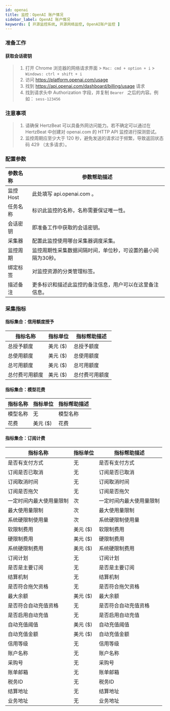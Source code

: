 ```yaml
---
id: openai
title: 监控：OpenAI 账户情况
sidebar_label: OpenAI 账户情况
keywords: [ 开源监控系统, 开源网络监控, OpenAI账户监控 ]
---
```


### 准备工作

#### 获取会话密钥

> 1. 打开 Chrome 浏览器的网络请求界面
     > `Mac: cmd + option + i`
     > `Windows: ctrl + shift + i`
> 2. 访问 https://platform.openai.com/usage
> 3. 找到 https://api.openai.com/dashboard/billing/usage 请求
> 4. 找到请求头中 Authorization 字段，并复制 `Bearer ` 之后的内容。例如： `sess-123456`

### 注意事项

> 1. 请确保 HertzBeat 可以具备外网访问能力。若不确定可以通过在 HertzBeat 中创建对 openai.com 的 HTTP API 监控进行探测尝试。
> 2. 监控周期应至少大于 120 秒，避免发送的请求过于频繁，导致返回状态码 429 （太多请求）。

### 配置参数

| 参数名称   | 参数帮助描述                          |
|:-------|---------------------------------|
| 监控Host | 此处填写 api.openai.com 。           |
| 任务名称   | 标识此监控的名称，名称需要保证唯一性。             | |
| 会话密钥   | 即准备工作中获取的会话密钥。                  | |
| 采集器    | 配置此监控使用哪台采集器调度采集。               |
| 监控周期   | 监控周期性采集数据间隔时间，单位秒，可设置的最小间隔为30秒。 |
| 绑定标签   | 对监控资源的分类管理标签。                   |
| 描述备注   | 更多标识和描述此监控的备注信息，用户可以在这里备注信息。    |

### 采集指标

#### 指标集合：信用额度授予

| 指标名称    | 指标单位   | 指标帮助描述  |
|---------|--------|---------|
| 总授予额度   | 美元 ($) | 总授予额度   |
| 总使用额度   | 美元 ($) | 总使用额度   |
| 总可用额度   | 美元 ($) | 总可用额度   |
| 总付费可用额度 | 美元 ($) | 总付费可用额度 |

#### 指标集合：模型花费

| 指标名称 | 指标单位   | 指标帮助描述 |
|------|--------|--------|
| 模型名称 | 无      | 模型名称   |
| 花费   | 美元 ($) | 花费     |

#### 指标集合：订阅计费

| 指标名称         | 指标单位   | 指标帮助描述       |
|--------------|--------|--------------|
| 是否有支付方式      | 无      | 是否有支付方式      |
| 订阅是否已取消      | 无      | 订阅是否已取消      |
| 订阅取消时间       | 无      | 订阅取消时间       |
| 订阅是否拖欠       | 无      | 订阅是否拖欠       |
| 一定时间内最大使用量限制 | 次      | 一定时间内最大使用量限制 |
| 最大使用量限制      | 次      | 最大使用量限制      |
| 系统硬限制使用量     | 次      | 系统硬限制使用量     |
| 软限制费用        | 美元 ($) | 软限制费用        |
| 硬限制费用        | 美元 ($) | 硬限制费用        |
| 系统硬限制费用      | 美元 ($) | 系统硬限制费用      |
| 订阅计划         | 无      | 订阅计划         |
| 是否是主要订阅      | 无      | 是否是主要订阅      |
| 结算机制         | 无      | 结算机制         |
| 是否符合拖欠资格     | 无      | 是否符合拖欠资格     |
| 最大余额         | 美元 ($) | 最大余额         |
| 是否符合自动充值资格   | 无      | 是否符合自动充值资格   |
| 是否启用自动充值     | 无      | 是否启用自动充值     |
| 自动充值阈值       | 美元 ($) | 自动充值阈值       |
| 自动充值金额       | 美元 ($) | 自动充值金额       |
| 信用等级         | 无      | 信用等级         |
| 账户名称         | 无      | 账户名称         |
| 采购号          | 无      | 采购号          |
| 账单邮箱         | 无      | 账单邮箱         |
| 税务ID         | 无      | 税务ID         |
| 结算地址         | 无      | 结算地址         |
| 业务地址         | 无      | 业务地址         |
